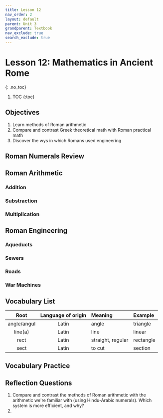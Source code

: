 ```yaml
---
title: Lesson 12
nav_order: 2
layout: default
parent: Unit 3
grandparent: Textbook
nav_exclude: true
search_exclude: true
---
```


# Lesson 12: Mathematics in Ancient Rome
{: .no_toc}

1. TOC
{:toc}

## Objectives

1. Learn methods of Roman arithmetic
2. Compare and contrast Greek theoretical math with Roman practical math
3. Discover the wys in which Romans used engineering

## Roman Numerals Review

## Roman Arithmetic

### Addition

### Substraction

### Multiplication

## Roman Engineering

### Aqueducts

### Sewers

### Roads

### War Machines

## Vocabulary List

| Root          | Language of origin    | Meaning                   | Example           |
| :---:         | :---:                 | :---                      | :---              |
| angle/angul   | Latin                 | angle                     | triangle          |
| line(a)       | Latin                 | line                      | linear            |
| rect          | Latin                 | straight, regular         | rectangle         |
| sect          | Latin                 | to cut                    | section           |

## Vocabulary Practice

## Reflection Questions

1. Compare and contrast the methods of Roman arithmetic with the arithmetic we're familiar with (using Hindu-Arabic numerals). Which system is more efficient, and why?
2. 